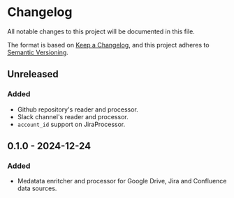 # Changelog

All notable changes to this project will be documented in this file.

The format is based on [Keep a Changelog](https://keepachangelog.com/en/1.1.0/),
and this project adheres to [Semantic Versioning](https://semver.org/spec/v2.0.0.html).

## Unreleased

### Added

- Github repository's reader and processor.
- Slack channel's reader and processor.
- `account_id` support on JiraProcessor.

## 0.1.0 - 2024-12-24

### Added

- Medatata enritcher and processor for Google Drive, Jira and Confluence data sources.
